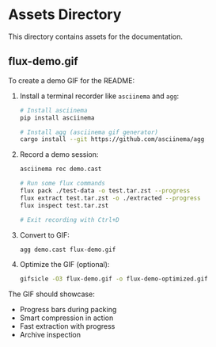 # Assets Directory

This directory contains assets for the documentation.

## flux-demo.gif

To create a demo GIF for the README:

1. Install a terminal recorder like `asciinema` and `agg`:
   ```bash
   # Install asciinema
   pip install asciinema
   
   # Install agg (asciinema gif generator)
   cargo install --git https://github.com/asciinema/agg
   ```

2. Record a demo session:
   ```bash
   asciinema rec demo.cast
   
   # Run some flux commands
   flux pack ./test-data -o test.tar.zst --progress
   flux extract test.tar.zst -o ./extracted --progress
   flux inspect test.tar.zst
   
   # Exit recording with Ctrl+D
   ```

3. Convert to GIF:
   ```bash
   agg demo.cast flux-demo.gif
   ```

4. Optimize the GIF (optional):
   ```bash
   gifsicle -O3 flux-demo.gif -o flux-demo-optimized.gif
   ```

The GIF should showcase:
- Progress bars during packing
- Smart compression in action
- Fast extraction with progress
- Archive inspection